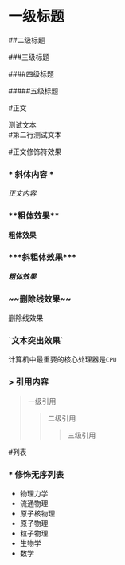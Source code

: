 # 一级标题

##二级标题

###三级标题

####四级标题

#####五级标题


#正文


测试文本<br>
\#第二行测试文本

#正文修饰符效果

### \* 斜体内容 \* 

*正文内容*

### \*\*粗体效果\*\*

**粗体效果**

### \*\*\*斜粗体效果\*\*\*

***粗体效果***


### \~\~删除线效果\~\~
~~删除线效果~~

### \`文本突出效果\`
计算机中最重要的核心处理器是`CPU`

### \> 引用内容
> 一级引用
>> 二级引用
>>> 三级引用

#列表
### \* 修饰无序列表

* 物理力学
 * 流通物理
 * 原子核物理
  * 原子物理
 * 粒子物理
* 生物学
* 数学